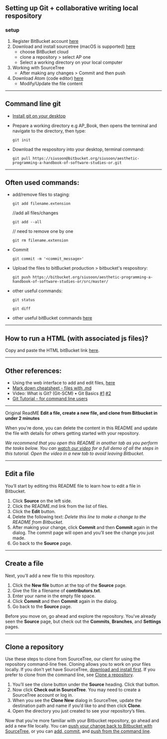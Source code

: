 ## Setting up Git + collaborative writing local respository
### setup
1. Register BitBucket account [here](http://bitbucket.org/)
2. Download and install sourcetree (macOS is supported) [here](https://www.sourcetreeapp.com/)
    - choose BitBucket cloud
    - clone a repository > select AP one
    - Select a working directory on your local computer
3. Working with SourceTree
    - After making any changes > Commit and then push  
4. Download Atom (code editor) [here](https://atom.io/)
    - Modify/Update the file content  


---
## Command line git

* [Install git on your desktop](https://git-scm.com/book/en/v2/Getting-Started-Installing-Git)
* Prepare a working directory e.g AP_Book, then opens the terminal and navigate to the directory, then type:

  ```
  git init
  ```

* Download the respository into your desktop, terminal command:

  ```
  git pull https://siusoon@bitbucket.org/siusoon/aesthetic-programming-a-handbook-of-software-studies-or.git
  ```

---
## Often used commands:
* add/remove files to staging:

  ```
  git add filename.extension
  ```

  //add all files/changes

  ```
  git add --all
  ```

  // need to remove one by one

  ```
  git rm filename.extension
  ```

* Commit

  ```
  git commit -m '<commit_message>'
  ```

* Upload the files to bitBucket production > bitbucket's respository:

  ```
  git push https://bitbucket.org/siusoon/aesthetic-programming-a-handbook-of-software-studies-or/src/master/
  ```

* other useful commands:

  ```
  git status
  ```

  ```
  git diff    
  ```

* other useful bitBucket commands [here](https://confluence.atlassian.com/bitbucketserver/basic-git-commands-776639767.html)

---

## How to run a HTML (with associated js files)?

Copy and paste the HTML bitBucket link [here](https://raw.githack.com/).

---

## Other references:
- Using the web interface to add and edit files, [here](https://www.youtube.com/watch?v=0ocf7u76WSo&feature=youtu.be)
- [Mark down cheatsheet - files with .md](https://guides.github.com/features/mastering-markdown/)
- Video: What is Git? (Git-SCM) • Git Basics [#1](https://www.youtube.com/watch?v=8oRjP8yj2Wo&list=PLg7s6cbtAD165JTRsXh8ofwRw0PqUnkVH) [#2](https://www.youtube.com/watch?v=uhtzxPU7Bz0&index=2&list=PLg7s6cbtAD165JTRsXh8ofwRw0PqUnkVH)
- [Git Tutorial - for command line users](https://try.github.io/levels/1/challenges/1)

---

Original ReadME
**Edit a file, create a new file, and clone from Bitbucket in under 2 minutes**

When you're done, you can delete the content in this README and update the file with details for others getting started with your repository.

*We recommend that you open this README in another tab as you perform the tasks below. You can [watch our video](https://youtu.be/0ocf7u76WSo) for a full demo of all the steps in this tutorial. Open the video in a new tab to avoid leaving Bitbucket.*

---

## Edit a file

You’ll start by editing this README file to learn how to edit a file in Bitbucket.

1. Click **Source** on the left side.
2. Click the README.md link from the list of files.
3. Click the **Edit** button.
4. Delete the following text: *Delete this line to make a change to the README from Bitbucket.*
5. After making your change, click **Commit** and then **Commit** again in the dialog. The commit page will open and you’ll see the change you just made.
6. Go back to the **Source** page.

---

## Create a file

Next, you’ll add a new file to this repository.

1. Click the **New file** button at the top of the **Source** page.
2. Give the file a filename of **contributors.txt**.
3. Enter your name in the empty file space.
4. Click **Commit** and then **Commit** again in the dialog.
5. Go back to the **Source** page.

Before you move on, go ahead and explore the repository. You've already seen the **Source** page, but check out the **Commits**, **Branches**, and **Settings** pages.

---

## Clone a repository

Use these steps to clone from SourceTree, our client for using the repository command-line free. Cloning allows you to work on your files locally. If you don't yet have SourceTree, [download and install first](https://www.sourcetreeapp.com/). If you prefer to clone from the command line, see [Clone a repository](https://confluence.atlassian.com/x/4whODQ).

1. You’ll see the clone button under the **Source** heading. Click that button.
2. Now click **Check out in SourceTree**. You may need to create a SourceTree account or log in.
3. When you see the **Clone New** dialog in SourceTree, update the destination path and name if you’d like to and then click **Clone**.
4. Open the directory you just created to see your repository’s files.

Now that you're more familiar with your Bitbucket repository, go ahead and add a new file locally. You can [push your change back to Bitbucket with SourceTree](https://confluence.atlassian.com/x/iqyBMg), or you can [add, commit,](https://confluence.atlassian.com/x/8QhODQ) and [push from the command line](https://confluence.atlassian.com/x/NQ0zDQ).

